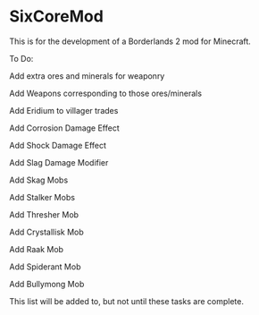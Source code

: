 SixCoreMod
==========

This is for the development of a Borderlands 2 mod for Minecraft.

To Do:

Add extra ores and minerals for weaponry

Add Weapons corresponding to those ores/minerals

Add Eridium to villager trades

Add Corrosion Damage Effect

Add Shock Damage Effect

Add Slag Damage Modifier

Add Skag Mobs

Add Stalker Mobs

Add Thresher Mob

Add Crystallisk Mob

Add Raak Mob

Add Spiderant Mob

Add Bullymong Mob

This list will be added to, but not until these tasks are complete.
